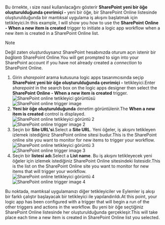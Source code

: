 <span data-ttu-id="c29f5-101">Bu örnekte, ı size nasıl kullanılacağını gösterir **SharePoint yeni bir öğe oluşturulduğunda çevrimiçi -** yeni bir öğe, bir SharePoint Online listesinde oluşturulduğunda bir mantıksal uygulama iş akışını başlatmak için tetikleyici.</span><span class="sxs-lookup"><span data-stu-id="c29f5-101">In this example, I will show you how to use the **SharePoint Online - When a new item is created** trigger to initiate a logic app workflow when a new item is created in a SharePoint Online list.</span></span>

> [!NOTE]
> <span data-ttu-id="c29f5-102">Değil zaten oluşturduysanız SharePoint hesabınızda oturum açın istenir bir *bağlantı* SharePoint Online.</span><span class="sxs-lookup"><span data-stu-id="c29f5-102">You will get prompted to sign into your SharePoint account if you have not already created a *connection* to SharePoint Online.</span></span>  
> 
> 

1. <span data-ttu-id="c29f5-103">Girin *sharepoint* arama kutusuna logic apps tasarımcısında seçip **SharePoint yeni bir öğe oluşturulduğunda çevrimiçi -** tetikleyici.</span><span class="sxs-lookup"><span data-stu-id="c29f5-103">Enter *sharepoint* in the search box on the logic apps designer then select the **SharePoint Online - When a new item is created**  trigger.</span></span>  
   <span data-ttu-id="c29f5-104">![SharePoint online tetikleyici görüntüsü](./media/connectors-create-api-sharepointonline/trigger-1.png)</span><span class="sxs-lookup"><span data-stu-id="c29f5-104">![SharePoint online trigger image ](./media/connectors-create-api-sharepointonline/trigger-1.png)</span></span>  
2. <span data-ttu-id="c29f5-105">**Yeni bir öğe oluşturulduğunda** denetim görüntülenir.</span><span class="sxs-lookup"><span data-stu-id="c29f5-105">The **When a new item is created** control is displayed.</span></span>  
   <span data-ttu-id="c29f5-106">![SharePoint online tetikleyici görüntü 2](./media/connectors-create-api-sharepointonline/trigger-2.png)</span><span class="sxs-lookup"><span data-stu-id="c29f5-106">![SharePoint online trigger image 2](./media/connectors-create-api-sharepointonline/trigger-2.png)</span></span>   
3. <span data-ttu-id="c29f5-107">Seçin bir **Site URL'si**.</span><span class="sxs-lookup"><span data-stu-id="c29f5-107">Select a **Site URL**.</span></span> <span data-ttu-id="c29f5-108">Yeni öğeler, iş akışını tetikleyen izlemek istediğiniz SharePoint online sitesi budur.</span><span class="sxs-lookup"><span data-stu-id="c29f5-108">This is the SharePoint online site you want to monitor for new items to trigger your workflow.</span></span>  
   <span data-ttu-id="c29f5-109">![SharePoint online tetikleyici görüntü 3](./media/connectors-create-api-sharepointonline/trigger-3.png)</span><span class="sxs-lookup"><span data-stu-id="c29f5-109">![SharePoint online trigger image 3](./media/connectors-create-api-sharepointonline/trigger-3.png)</span></span>   
4. <span data-ttu-id="c29f5-110">Seçin bir **listesi adı**.</span><span class="sxs-lookup"><span data-stu-id="c29f5-110">Select a **List name**.</span></span> <span data-ttu-id="c29f5-111">Bu iş akışını tetikleyecek yeni öğeler için izlemek istediğiniz SharePoint Online sitesindeki listesidir.</span><span class="sxs-lookup"><span data-stu-id="c29f5-111">This is the list on the SharePoint Online site you want to monitor for new items that will trigger your workflow.</span></span>  
   <span data-ttu-id="c29f5-112">![SharePoint online tetikleyici görüntü 4](./media/connectors-create-api-sharepointonline/trigger-4.png)</span><span class="sxs-lookup"><span data-stu-id="c29f5-112">![SharePoint online trigger image 4](./media/connectors-create-api-sharepointonline/trigger-4.png)</span></span>   

<span data-ttu-id="c29f5-113">Bu noktada, mantıksal uygulamanızı diğer tetikleyiciler ve Eylemler iş akışı bir farklı çalıştır başlayacak bir tetikleyici ile yapılandırıldı.</span><span class="sxs-lookup"><span data-stu-id="c29f5-113">At this point, your logic app has been configured with a trigger that will begin a run of the other triggers and actions in the workflow.</span></span> <span data-ttu-id="c29f5-114">Bu yeni bir öğe seçtiğiniz SharePoint Online listesinde her oluşturulduğunda gerçekleşir.</span><span class="sxs-lookup"><span data-stu-id="c29f5-114">This will take place each time a new item is created in SharePoint Online list you selected.</span></span>  

